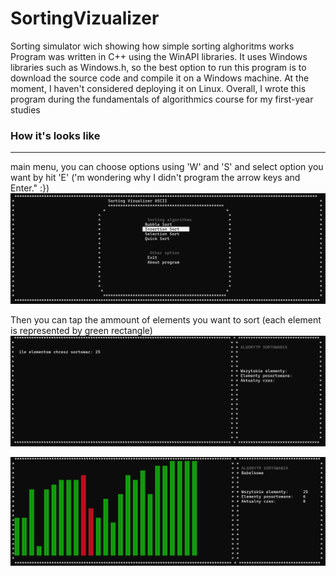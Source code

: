 # SortingVizualizer
Sorting simulator wich showing how simple sorting alghoritms works
Program was written in C++ using the WinAPI libraries. It uses Windows libraries such as Windows.h, so the best option to run this program is to download the source code and compile it on a Windows machine. At the moment, I haven't considered deploying it on Linux. Overall, I wrote this program during the fundamentals of algorithmics course for my first-year studies

### How it's looks like
---

main menu, you can choose options using 'W' and 'S' and select option you want by hit 'E' ('m wondering why I didn't program the arrow keys and Enter." :})
![](./previews/preview1.png)


Then you can tap the ammount of elements you want to sort (each element is represented by green rectangle)
![](./previews/preview2.png)

![](./previews/preview3.png)